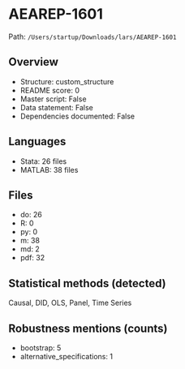 # AEAREP-1601

Path: `/Users/startup/Downloads/lars/AEAREP-1601`

## Overview
- Structure: custom_structure
- README score: 0
- Master script: False
- Data statement: False
- Dependencies documented: False

## Languages
- Stata: 26 files
- MATLAB: 38 files

## Files
- do: 26
- R: 0
- py: 0
- m: 38
- md: 2
- pdf: 32

## Statistical methods (detected)
Causal, DID, OLS, Panel, Time Series

## Robustness mentions (counts)
- bootstrap: 5
- alternative_specifications: 1